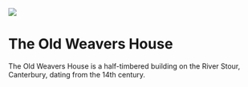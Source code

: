 <a href="https://juncture-digital.org"><img src="https://gitcdn.link/repo/jstor-labs/juncture/main/images/ve-button.png"></a>

<param ve-config header="header" main="now-and-then">

<param ve-compare url="https://stor.artstor.org/stor/03c36042-0f0d-4c59-a878-112ad5124e29" label="The Old Weavers House, Canterbury (2021)" attribution="Judyta Socha and Megan Yeoman">
<param ve-compare url="https://stor.artstor.org/stor/847f690e-39f1-4319-9119-412c68acf908" label="The Old Weavers House, Canterbury">

# The Old Weavers House

The Old Weavers House is a half-timbered building on the River Stour, Canterbury, dating from the 14th century.


